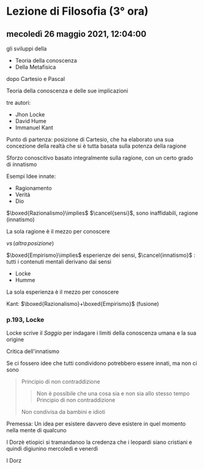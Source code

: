 # Lezione di Filosofia (3° ora)

## mecoledì 26 maggio 2021, 12:04:00

gli sviluppi della
* Teoria della conoscenza
* Della Metafisica 

dopo Cartesio e Pascal


Teoria della conoscenza e delle sue implicazioni 

tre autori:
* Jhon Locke
* David Hume
* Immanuel Kant

Punto di partenza: posizione di Cartesio, che ha elaborato una sua concezione della realtà che si è tutta basata sulla potenza della ragione


Sforzo conoscitivo basato integralmente sulla ragione, con un certo grado di innatismo

Esempi Idee innate:
* Ragionamento
* Verità
* Dio

$\boxed{Razionalismo}\implies$  $\cancel{sensi}$, sono inaffidabili, ragione (innatismo)

La sola ragione è il mezzo per conoscere

$vs\,(altra\,posizione)$

$\boxed{Empirismo}\implies$ esperienze dei sensi, $\cancel{innatismo}$ : tutti i contenuti mentali derivano dai sensi
* Locke
* Humme

La sola esperienza è il mezzo per conoscere

Kant: $\boxed{Razionalismo}+\boxed{Empirismo}$ (fusione)




### p.193, Locke

Locke scrive il $Saggio$ per indagare i limiti della conoscenza umana e la sua origine

Critica dell'innatismo

Se ci fossero idee che tutti condividono potrebbero essere innati, ma non ci sono

> Principio di non contraddizione
> > Non è possibile che una cosa sia e non sia allo stesso tempo
Principio di non contraddizione
> 
> Non condivisa da bambini e idioti

Premessa: Un idea per esistere davvero deve esistere in quel momento nella mente di qualcuno


I Dorzè etiopici si tramandanoo la credenza che i leopardi siano cristiani e quindi digiunino mercoledì e venerdì

I Dorz
<!--stackedit_data:
eyJoaXN0b3J5IjpbLTEwMzk4NjcxNzEsMTY5NzA2NDQ1OSwyNT
g5ODk0NjFdfQ==
-->
